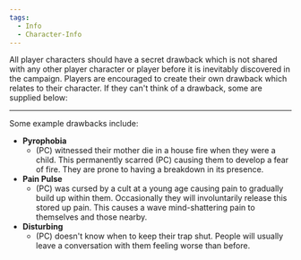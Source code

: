 ```yaml
---
tags:
  - Info
  - Character-Info
---
```

All player characters should have a secret drawback which is not shared with any other player character or player before it is inevitably discovered in the campaign. Players are encouraged to create their own drawback which relates to their character. If they can't think of a drawback, some are supplied below:
****
Some example drawbacks include:
- **Pyrophobia**
	-  (PC) witnessed their mother die in a house fire when they were a child. This permanently scarred (PC) causing them to develop a fear of fire. They are prone to having a breakdown in its presence.
- **Pain Pulse**
	- (PC) was cursed by a cult at a young age causing pain to gradually build up within them. Occasionally they will involuntarily release this stored up pain. This causes a wave mind-shattering pain to themselves and those nearby.
- **Disturbing**
	- (PC) doesn't know when to keep their trap shut. People will usually leave a conversation with them feeling worse than before.